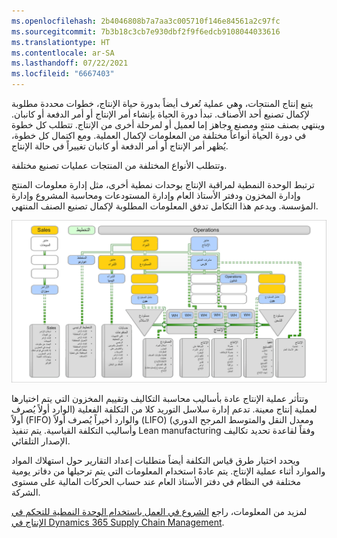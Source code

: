 ```yaml
---
ms.openlocfilehash: 2b4046808b7a7aa3c005710f146e84561a2c97fc
ms.sourcegitcommit: 7b3b18c3cb7e930dbf2f9f6edcb9108044033616
ms.translationtype: HT
ms.contentlocale: ar-SA
ms.lasthandoff: 07/22/2021
ms.locfileid: "6667403"
---
```

يتبع إنتاج المنتجات، وهي عملية تُعرف أيضاً بدورة حياة الإنتاج، خطوات محددة مطلوبة لإكمال تصنيع أحد الأصناف. تبدأ دورة الحياة بإنشاء أمر الإنتاج أو أمر الدفعة أو كانبان. وينتهي بصنف منتهٍ ومصنع وجاهز إما لعميل أو لمرحلة أخرى من الإنتاج. تتطلب كل خطوة في دورة الحياة أنواعاً مختلفة من المعلومات لإكمال العملية. ومع اكتمال كل خطوة، يُظهر أمر الإنتاج أو أمر الدفعة أو كانبان تغييراً في حالة الإنتاج.  

وتتطلب الأنواع المختلفة من المنتجات عمليات تصنيع مختلفة.

ترتبط الوحدة النمطية لمراقبة الإنتاج بوحدات نمطية أخرى، مثل إدارة معلومات المنتج وإدارة المخزون ودفتر الأستاذ العام وإدارة المستودعات ومحاسبة المشروع وإدارة المؤسسة. ويدعم هذا التكامل تدفق المعلومات المطلوبة لإكمال تصنيع الصنف المنتهي.
  
[ ![مخطط التكامل المعقد وتدفق المعلومات المطلوب لتصنيع صنف منتهٍ.](../media/make-to-order.png)](../media/make-to-order.png#lightbox)

وتتأثر عملية الإنتاج عادة بأساليب محاسبة التكاليف وتقييم المخزون التي يتم اختيارها لعملية إنتاج معينة. تدعم إدارة سلاسل التوريد كلا من التكلفة الفعلية (‏‫الوارد أولاً يُصرف أولاً‬ (FIFO) و‏‫الوارد أخيراً يُصرف أولاً‬ (LIFO) ومعدل النقل والمتوسط المرجح الدوري) وأساليب التكلفة القياسية. يتم تنفيذ Lean manufacturing وفقاً لقاعدة تحديد تكاليف الإصدار التلقائي.

ويحدد اختيار طرق قياس التكلفة أيضاً متطلبات إعداد التقارير حول استهلاك المواد والموارد أثناء عملية الإنتاج. يتم عادةً استخدام المعلومات التي يتم ترحيلها من دفاتر يومية مختلفة في النظام في دفتر الأستاذ العام عند حساب الحركات المالية على مستوى الشركة.

لمزيد من المعلومات، راجع [الشروع في العمل باستخدام الوحدة النمطية للتحكم في الإنتاج في Dynamics 365 Supply Chain Management](https://docs.microsoft.com/learn/modules/get-started-production-control-dyn365-supply-chain-mgmt/?azure-portal=true).

